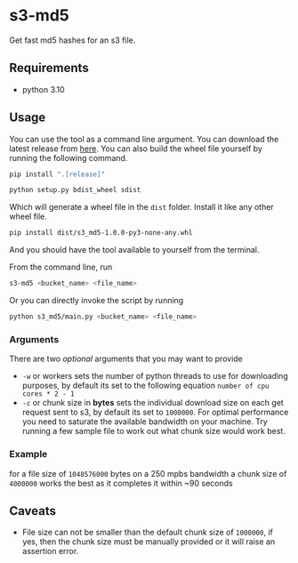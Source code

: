 # s3-md5

Get fast md5 hashes for an s3 file.

## Requirements

-   python 3.10

## Usage

You can use the tool as a command line argument. You can download the latest release from [here](https://github.com/sakibstark11/s3-md5-python/releases). You can also build the wheel file yourself by running the following command.

```sh
pip install ".[release]"
```

```sh
python setup.py bdist_wheel sdist
```

Which will generate a wheel file in the `dist` folder. Install it like any other wheel file.

```sh
pip install dist/s3_md5-1.0.0-py3-none-any.whl
```

And you should have the tool available to yourself from the terminal.

From the command line, run

```sh
s3-md5 <bucket_name> <file_name>
```

Or you can directly invoke the script by running

```sh
python s3_md5/main.py <bucket_name> <file_name>
```

### Arguments

There are two _optional_ arguments that you may want to provide

-   `-w` or workers sets the number of python threads to use for downloading purposes, by default its set to the following equation `number of cpu cores * 2 - 1`
-   `-c` or chunk size in **bytes** sets the individual download size on each get request sent to s3, by default its set to `1000000`. For optimal performance you need to saturate the available bandwidth on your machine. Try running a few sample file to work out what chunk size would work best.

### Example

for a file size of `1048576000` bytes
on a 250 mpbs bandwidth
a chunk size of `4000000` works the best as it completes it within ~90 seconds

## Caveats

-   File size can not be smaller than the default chunk size of `1000000`, if yes, then the chunk size must be manually provided or it will raise an assertion error.
